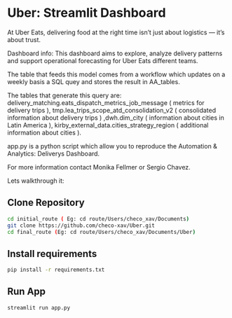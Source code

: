 
# Uber: Streamlit Dashboard

At Uber Eats, delivering food at the right time isn’t just about logistics — it’s about trust. 
    
Dashboard info: This dashboard aims to explore, analyze delivery patterns and support operational forecasting for Uber Eats different teams. 

The table that feeds this model comes from a workflow which updates on a weekly basis a SQL quey and stores the result in AA_tables. 

The tables that generate this query are: delivery_matching.eats_dispatch_metrics_job_message ( metrics for delivery trips ), tmp.lea_trips_scope_atd_consolidation_v2 ( consolidated information about delivery trips ) ,dwh.dim_city ( information about cities in Latin America ), kirby_external_data.cities_strategy_region ( additional information about cities ).
        
app.py is a python script which allow you to reproduce the
Automation & Analytics: Deliverys Dashboard. 

For more information contact Monika Fellmer or Sergio Chavez.


Lets walkthrough it: 

## Clone Repository

```bash
cd initial_route ( Eg: cd route/Users/checo_xav/Documents)
git clone https://github.com/checo-xav/Uber.git
cd final_route (Eg: cd route/Users/checo_xav/Documents/Uber)
```

## Install requirements

```bash
pip install -r requirements.txt
```

## Run App

```bash
streamlit run app.py   
```
